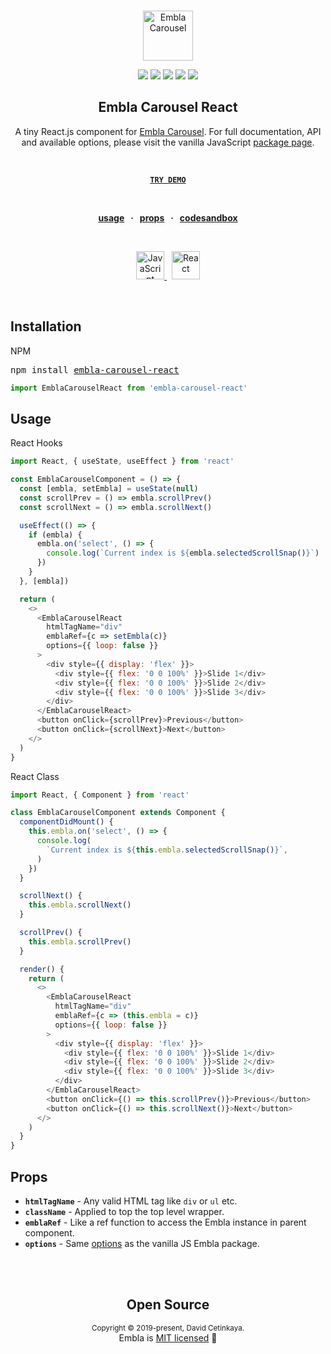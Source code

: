 <br />
<div align="center">
  <p align="center">
    <a href="https://davidcetinkaya.github.io/embla-carousel" target="_blank"><img width="80" height="80" src="https://rawgit.com/davidcetinkaya/embla-carousel/master/docs/assets/embla-logo.svg" alt="Embla Carousel">
    </a>
  </p>

  <p align="center">
    <a href="https://opensource.org/licenses/MIT" target="_blank"><img src="https://img.shields.io/badge/license-MIT-green.svg"></a>
    <a href="https://www.npmjs.com/package/embla-carousel-react" target="_blank"><img src="https://img.shields.io/npm/v/embla-carousel-react.svg"></a>
    <a href="https://travis-ci.org/davidcetinkaya/embla-carousel-react" target="_blank"><img src="https://img.shields.io/travis/davidcetinkaya/embla-carousel-react/master.svg"></a>
    <a href="https://prettier.io" target="_blank"><img src="https://img.shields.io/badge/code_style-prettier-ff69b4.svg?style=flat"></a>
    <a href="https://www.npmjs.com/package/embla-carousel-react" target="_blank"><img src="https://img.shields.io/bundlephobia/minzip/embla-carousel-react?color=%234c1&label=gzip%20size">
    </a>
  </p>

  <strong>
    <h2 align="center">Embla Carousel React</h2>
  </strong>

  <p align="center">
    A tiny React.js component for <a href="https://github.com/davidcetinkaya/embla-carousel">Embla Carousel</a>. For full documentation, API and available options, please visit the vanilla JavaScript <a href="https://github.com/davidcetinkaya/embla-carousel">package page</a>.
  </p>

  <br>

  <p align="center">
    <strong>
      <code>&nbsp;<a href="https://davidcetinkaya.github.io/embla-carousel">TRY DEMO</a>&nbsp;</code>
    </strong>
  </p>

  <br>

  <p align="center">
    <strong>
      <a href="#usage">usage</a>
      &nbsp; &middot; &nbsp;
      <a href="#props">props</a>
      &nbsp; &middot; &nbsp;
      <a href="https://codesandbox.io/s/znjzv">codesandbox</a>
    </strong>
  </p>

  <br>

  <p align="center">
    <a href="https://github.com/davidcetinkaya/embla-carousel">
      <img src="https://rawgit.com/davidcetinkaya/embla-carousel/master/docs/assets/javascript-logo.svg" height="45" alt="JavaScript" />
    </a>
    &nbsp;
    <a href="https://github.com/davidcetinkaya/embla-carousel-react">
      <img src="https://rawgit.com/davidcetinkaya/embla-carousel/master/docs/assets/react-logo.svg" height="45" alt="React" />
    </a>
  </p>
</div>
<br />

## Installation

NPM

<pre>npm install <a href="https://www.npmjs.com/package/embla-carousel-react">embla-carousel-react</a></pre>

```javascript
import EmblaCarouselReact from 'embla-carousel-react'
```

## Usage

React Hooks

```javascript
import React, { useState, useEffect } from 'react'

const EmblaCarouselComponent = () => {
  const [embla, setEmbla] = useState(null)
  const scrollPrev = () => embla.scrollPrev()
  const scrollNext = () => embla.scrollNext()

  useEffect(() => {
    if (embla) {
      embla.on('select', () => {
        console.log(`Current index is ${embla.selectedScrollSnap()}`)
      })
    }
  }, [embla])

  return (
    <>
      <EmblaCarouselReact
        htmlTagName="div"
        emblaRef={c => setEmbla(c)}
        options={{ loop: false }}
      >
        <div style={{ display: 'flex' }}>
          <div style={{ flex: '0 0 100%' }}>Slide 1</div>
          <div style={{ flex: '0 0 100%' }}>Slide 2</div>
          <div style={{ flex: '0 0 100%' }}>Slide 3</div>
        </div>
      </EmblaCarouselReact>
      <button onClick={scrollPrev}>Previous</button>
      <button onClick={scrollNext}>Next</button>
    </>
  )
}
```

React Class

```javascript
import React, { Component } from 'react'

class EmblaCarouselComponent extends Component {
  componentDidMount() {
    this.embla.on('select', () => {
      console.log(
        `Current index is ${this.embla.selectedScrollSnap()}`,
      )
    })
  }

  scrollNext() {
    this.embla.scrollNext()
  }

  scrollPrev() {
    this.embla.scrollPrev()
  }

  render() {
    return (
      <>
        <EmblaCarouselReact
          htmlTagName="div"
          emblaRef={c => (this.embla = c)}
          options={{ loop: false }}
        >
          <div style={{ display: 'flex' }}>
            <div style={{ flex: '0 0 100%' }}>Slide 1</div>
            <div style={{ flex: '0 0 100%' }}>Slide 2</div>
            <div style={{ flex: '0 0 100%' }}>Slide 3</div>
          </div>
        </EmblaCarouselReact>
        <button onClick={() => this.scrollPrev()}>Previous</button>
        <button onClick={() => this.scrollNext()}>Next</button>
      </>
    )
  }
}
```

## Props

- **`htmlTagName`** - Any valid HTML tag like `div` or `ul` etc.
- **`className`** - Applied to top the top level wrapper.
- **`emblaRef`** - Like a ref function to access the Embla instance in parent component.
- **`options`** - Same [options](https://github.com/davidcetinkaya/embla-carousel#options) as the vanilla JS Embla package.

<br>
<br>

<h2 align="center">Open Source</h2>

<p align="center">
  <sup>Copyright © 2019-present, David Cetinkaya.</sup><br>
  Embla is <a href="https://github.com/davidcetinkaya/embla-carousel-react/blob/master/LICENSE">MIT licensed</a> 💖
</p>
